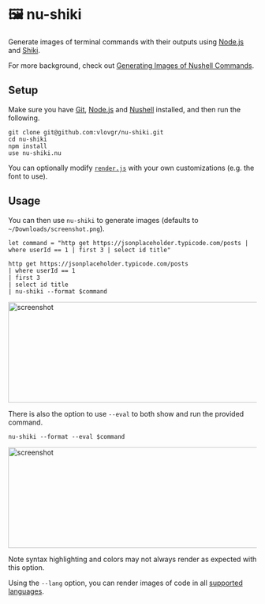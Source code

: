 # :framed_picture: nu-shiki

Generate images of terminal commands with their outputs using [Node.js](https://nodejs.org) and [Shiki](https://shiki.style/).

For more background, check out [Generating Images of Nushell Commands](https://vlovgr.se/posts/nu-shiki).

## Setup

Make sure you have [Git](https://git-scm.com), [Node.js](https://nodejs.org) and [Nushell](https://www.nushell.sh) installed, and then run the following.

```nushell
git clone git@github.com:vlovgr/nu-shiki.git
cd nu-shiki
npm install
use nu-shiki.nu
```

You can optionally modify [`render.js`](render.js) with your own customizations (e.g. the font to use).

## Usage

You can then use `nu-shiki` to generate images (defaults to `~/Downloads/screenshot.png`).

```nushell
let command = "http get https://jsonplaceholder.typicode.com/posts | where userId == 1 | first 3 | select id title"

http get https://jsonplaceholder.typicode.com/posts
| where userId == 1
| first 3
| select id title
| nu-shiki --format $command
```

<img width="599" height="204" alt="screenshot" src="https://github.com/user-attachments/assets/10e322e7-5bfd-4608-96dd-379123cfc070"/>

There is also the option to use `--eval` to both show and run the provided command.

```nushell
nu-shiki --format --eval $command
```

<img width="599" height="204" alt="screenshot" src="https://github.com/user-attachments/assets/3a8b5e52-1ca2-47d1-87cb-e8fe4c2ba854"/>

Note syntax highlighting and colors may not always render as expected with this option.

Using the `--lang` option, you can render images of code in all <a href="https://shiki.style/languages">supported languages</a>.
